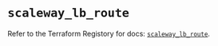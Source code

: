 # `scaleway_lb_route`

Refer to the Terraform Registory for docs: [`scaleway_lb_route`](https://registry.terraform.io/providers/scaleway/scaleway/2.18.0/docs/resources/lb_route).
